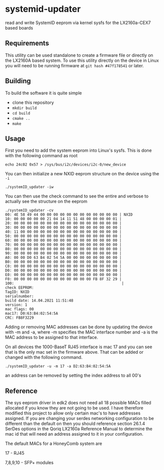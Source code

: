 # systemid-updater
read and write SystemID eeprom via kernel sysfs for the LX2160a-CEX7 based boards

## Requirements
This utility can be used standalone to create a firmware file or directly on the LX2160A based system. To use this utility directly on the device in Linux you will need to be running firmware at `git hash #47f178541` or later.

## Building
To build the software it is quite simple

* clone this repository
* `mkdir build`
* `cd build`
* `cmake ..`
* `make`

## Usage

First you need to add the system eeprom into Linux's sysfs.  This is done with the following command as root

`echo 24c02 0x57 > /sys/bus/i2c/devices/i2c-0/new_device`

You can then initialize a new NXID eeprom structure on the device using the `-i`

`./systemID_updater -iw`

You can then use the check command to see the entire and verbose to actually see the structure on the eeprom

```
./systemID_updater -cv
00: 4E 58 49 44 00 00 00 00 00 00 00 00 00 00 00 00 | NXID
10: 00 00 00 00 00 21 04 14 11 51 48 00 00 00 00 01 | 
20: 00 00 00 00 00 00 00 00 00 00 00 00 00 00 00 00 | 
30: 00 00 00 00 00 00 00 00 00 00 00 00 00 00 00 00 | 
40: 11 00 00 00 00 00 00 00 00 00 00 00 00 00 00 00 | 
50: 00 00 00 00 00 00 00 00 00 00 00 00 00 00 00 00 | 
60: 00 00 00 00 00 00 00 00 00 00 00 00 00 00 00 00 | 
70: 00 00 00 00 00 00 00 00 00 00 00 00 00 00 00 00 | 
80: 00 00 00 00 00 00 00 00 00 00 00 00 00 00 00 00 | 
90: 00 00 00 00 00 00 00 00 00 00 00 00 00 00 00 00 | 
A0: 00 00 D0 63 B4 02 54 5A 00 00 00 00 00 00 00 00 | 
B0: 00 00 00 00 00 00 00 00 00 00 00 00 00 00 00 00 | 
C0: 00 00 00 00 00 00 00 00 00 00 00 00 00 00 00 00 | 
D0: 00 00 00 00 00 00 00 00 00 00 00 00 00 00 00 00 | 
E0: 00 00 00 00 00 00 00 00 00 00 00 00 00 00 00 00 | 
F0: 00 00 00 00 00 00 00 00 00 00 00 00 FB 8F 32 29 | 
100:                                                 | 
check EEPROM:
TagID: NXID
serialnumber: 
build date: 14.04.2021 11:51:48
version: 1
mac flags: 00
mac17: D0:63:B4:02:54:5A
CRC: FB8F3229
```

Adding or removing MAC addresses can be done by updating the device with -m and -a, where -m specifies the MAC interface number and -a is the MAC address to be assigned to that interface.

On all devices the 1000-BaseT RJ45 interface is mac 17 and you can see that is the only mac set in the firmware above.  That can be added or changed with the following command.

`./systemID_updater -u -m 17 -a D2:63:B4:02:54:5A`

an address can be removed by setting the index address to all 00's

## Reference

The sys eeprom driver in edk2 does not need all 18 possible MACs filled allocated if you know they are not going to be used.  I have therefore modified this project to allow only certain mac's to have addresses assigned.  If you are changing your serdes networking configuration to be different than the default on then you should reference section 26.1.4 SerDes options in the Qoriq LX2160a Reference Manual to determine the mac id that will need an address assigned to it in your configuration.

The default MACs for a HoneyComb system are

17 - RJ45

7,8,9,10 - SFP+ modules
